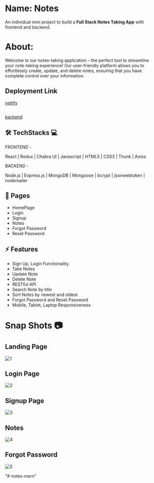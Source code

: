 
# Name: Notes

An individual mini project to build a **Full Stack Notes Taking App** with frontend and backend.

# About:

Welcome to our notes-taking application – the perfect tool to streamline your note-taking experience! Our user-friendly platform allows you to effortlessly create, update, and delete notes, ensuring that you have complete control over your information.

## Deployment Link

[netlify](https://notesshatru.netlify.app/)
##
[backend](https://notesbackend-5ryo.onrender.com/)


## 🛠 TechStacks 💻

FRONTEND -

React | Redux | Chakra UI | Javascript | HTML5 | CSS3 | Thunk | Axios

BACKEND -

 Node.js | Express.js | MongoDB | Mongoose | bcrypt | jsonwebtoken | nodemailer

## 📄 Pages

- HomePage
- Login
- Signup
- Notes
- Forgot Password
- Reset Password

## ⚡ Features

- Sign Up, Login Functionality.
- Take Notes
- Update Note
- Delete Note
- RESTful API
- Search Note by title
- Sort Notes by newest and oldest
- Forgot Password and Reset Password
- Mobile, Tablet, Laptop Responsiveness

# Snap Shots 📷
## Landing Page
![1](https://github.com/shatrukumar47/Full-Stack-Notes-Mini-Project/assets/123942835/9e8a14a8-353a-431a-aba5-0d6f3adb9b93)


## Login Page
![2](https://github.com/shatrukumar47/Full-Stack-Notes-Mini-Project/assets/123942835/86546b49-f9a2-489e-a8eb-ed65194d712b)


## Signup Page 
![3](https://github.com/shatrukumar47/Full-Stack-Notes-Mini-Project/assets/123942835/73ef968d-ffe1-4564-b0a0-3ee1baa04369)


## Notes
![4](https://github.com/shatrukumar47/Full-Stack-Notes-Mini-Project/assets/123942835/11950434-8461-4a1a-ab53-22195b3fd02b)

## Forgot Password
![5](https://github.com/shatrukumar47/Full-Stack-Notes-Mini-Project/assets/123942835/f87fb784-74dd-4435-bae5-dd1b8cd3db5a)


"# notes-mern" 

